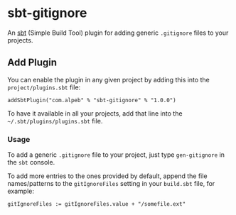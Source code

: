 # sbt-gitignore

An [sbt](http://www.scala-sbt.org/) (Simple Build Tool) plugin for adding generic `.gitignore` files to your projects.

## Add Plugin

You can enable the plugin in any given project by adding this into the `project/plugins.sbt` file:
```
addSbtPlugin("com.alpeb" % "sbt-gitignore" % "1.0.0")
```

To have it available in all your projects, add that line into the `~/.sbt/plugins/plugins.sbt` file.

### Usage

To add a generic `.gitignore` file to your project, just type `gen-gitignore` in the `sbt` console.

To add more entries to the ones provided by default, append the file names/patterns to the `gitIgnoreFiles` setting in your `build.sbt` file, for example:
```
gitIgnoreFiles := gitIgnoreFiles.value + "/somefile.ext"
```